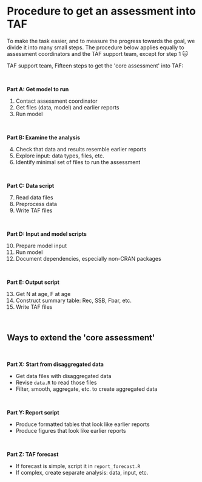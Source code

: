 # Procedure to get an assessment into TAF

To make the task easier, and to measure the progress towards the goal, we divide
it into many small steps. The procedure below applies equally to assessment
coordinators and the TAF support team, except for step 1 :cat:

TAF support team, Fifteen steps to get the 'core assessment' into TAF:

<br>

**Part A: Get model to run**

1. Contact assessment coordinator
2. Get files (data, model) and earlier reports
3. Run model

<br>

**Part B: Examine the analysis**

4. Check that data and results resemble earlier reports
5. Explore input: data types, files, etc.
6. Identify minimal set of files to run the assessment

<br>

**Part C: Data script**

7. Read data files
8. Preprocess data
9. Write TAF files

<br>

**Part D: Input and model scripts**

10. Prepare model input
11. Run model
12. Document dependencies, especially non-CRAN packages

<br>

**Part E: Output script**

13. Get N at age, F at age
14. Construct summary table: Rec, SSB, Fbar, etc.
15. Write TAF files

<br>

## Ways to extend the 'core assessment'

<br>

**Part X: Start from disaggregated data**

- Get data files with disaggregated data
- Revise `data.R` to read those files
- Filter, smooth, aggregate, etc. to create aggregated data

<br>

**Part Y: Report script**

- Produce formatted tables that look like earlier reports
- Produce figures that look like earlier reports

<br>

**Part Z: TAF forecast**

- If forecast is simple, script it in `report_forecast.R`
- If complex, create separate analysis: data, input, etc.
